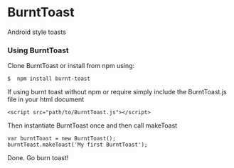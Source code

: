 # BurntToast
Android style toasts

### Using BurntToast
Clone BurntToast or install from npm using:

    $  npm install burnt-toast

If using burnt toast without npm or require simply include the BurntToast.js file in your html document

    <script src="path/to/BurntToast.js"></script>

Then instantiate BurntToast once and then call makeToast

    var burntToast = new BurntToast();
    burntToast.makeToast('My first BurntToast');

Done. Go burn toast!


